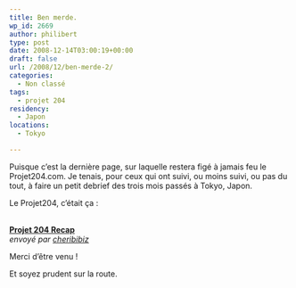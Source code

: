 ```yaml
---
title: Ben merde.
wp_id: 2669
author: philibert
type: post
date: 2008-12-14T03:00:19+00:00
draft: false
url: /2008/12/ben-merde-2/
categories:
  - Non classé
tags:
  - projet 204
residency:
  - Japon
locations:
  - Tokyo

---
```

Puisque c&rsquo;est la dernière page, sur laquelle restera figé à jamais feu le Projet204.com. Je tenais, pour ceux qui ont suivi, ou moins suivi, ou pas du tout, à faire un petit debrief des trois mois passés à Tokyo, Japon.

Le Projet204, c&rsquo;était ça :

<div>
  <br /><b><a href="http://www.dailymotion.com/video/x7pqa8_projet-204-recap_travel">Projet 204 Recap</a></b><br /><i>envoyé par <a href="http://www.dailymotion.com/cheribibiz">cheribibiz</a></i>
</div>

Merci d&rsquo;être venu !

Et soyez prudent sur la route.